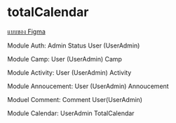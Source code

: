 # totalCalendar

<a href="https://www.figma.com/proto/LZZ0aWMQzQYeEJ8KXoDMJM/Total-Calendar?node-id=8-5&starting-point-node-id=8%3A5&mode=design&t=gKpCuGOkKF1XGDz8-1" target="_blank">แบบของ Figma</a>

Module Auth:
    Admin
    Status
    User (UserAdmin)

Module Camp:
    User (UserAdmin)
    Camp

Module Activity:
    User (UserAdmin)
    Activity

Module Annoucement:
    User (UserAdmin)
    Annoucement

Moduel Comment:
    Comment
    User(UserAdmin)
    
Module Calendar:
    UserAdmin
    TotalCalendar